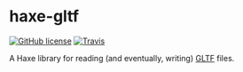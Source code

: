 # haxe-gltf
[![GitHub license](https://img.shields.io/badge/license-Apache%202-blue.svg?style=flat-square)](https://raw.githubusercontent.com/FuzzyWuzzie/haxe-gltf/master/LICENSE) [![Travis](https://img.shields.io/travis/FuzzyWuzzie/haxe-gltf.svg?maxAge=2592000?style=flat-square)](https://travis-ci.org/FuzzyWuzzie/haxe-gltf)

A Haxe library for reading (and eventually, writing) [GLTF](https://github.com/KhronosGroup/glTF) files.